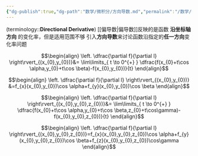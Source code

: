 ```yaml
---
{"dg-publish":true,"dg-path":"数学/微积分/方向导数.md","permalink":"/数学/微积分/方向导数/","dgPassFrontmatter":true,"noteIcon":"","created":"2024-05-21T15:20:28.000+08:00","updated":"2025-03-20T11:43:29.000+08:00"}
---
```



(terminology::**Directional Derivative**)
[[偏导数\|偏导数]]反映的是函数 **沿坐标轴方向** 的变化率，但是适用范围不够
引入**方向导数**来讨论函数沿指定的**任一方向**变化率问题

$$\begin{align}
\left. \dfrac{\partial f}{\partial l}  \right\rvert_{(x_{0},y_{0})}&= \lim\limits_{ t \to 0^{+} }  \dfrac{f(x_{0}+t\cos \alpha,y_{0}+t\cos \beta)-f(x_{0},y_{0})}{t}
\end{align}$$

$$\begin{align}
\left. \dfrac{\partial f}{\partial l}  \right\rvert_{(x_{0},y_{0})} &=f_{x}(x_{0},y_{0})\cos \alpha+f_{y}(x_{0},y_{0})\cos \beta
\end{align}$$

$$\begin{align}
\left. \dfrac{\partial f}{\partial l}  \right\rvert_{(x_{0},y_{0},z_{0})}&= \lim\limits_{ t \to 0^{+} }  \dfrac{f(x_{0}+t\cos \alpha,y_{0}+t\cos \beta,z_{0}+t\cos\gamma)-f(x_{0},y_{0},z_{0})}{t}
\end{align}$$

$$\begin{align}
\left. \dfrac{\partial f}{\partial l}  \right\rvert_{(x_{0},y_{0},z_{0})}=f_{x}(x_{0},y_{0},z_{0})\cos \alpha+f_{y}(x_{0},y_{0},z_{0})\cos \beta+f_{z}(x_{0},y_{0},z_{0})\cos\gamma
\end{align}$$

